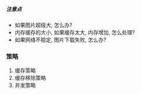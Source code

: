 ##### 注意点
- 如果图片超级大, 怎么办?
- 内存缓存的大小, 如果缓存太大, 内存增加, 怎么处理?
- 如果网络不稳定, 图片下载失败, 怎么办?


### 策略

1. 缓存策略
2. 缓存移除策略
3. 并发策略


